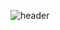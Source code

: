![header](https://capsule-render.vercel.app/api?type=venom&color=auto&text=Minani's%20GitHub&fontSize=40&FontColor=black)
